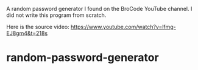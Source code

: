 A random password generator I found on the BroCode YouTube channel. I did not write this program from scratch.

Here is the source video: https://www.youtube.com/watch?v=lfmg-EJ8gm4&t=218s


# random-password-generator
